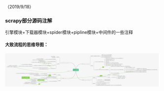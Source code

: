 （2019/9/18）
### scrapy部分源码注解

引擎模块+下载器模块+spider模块+pipline模块+中间件的一些注释

#### 大致流程的思维导图：

![](https://github.com/oliverstian/scrapy_annotation/blob/master/image/scrapy框架.png)
